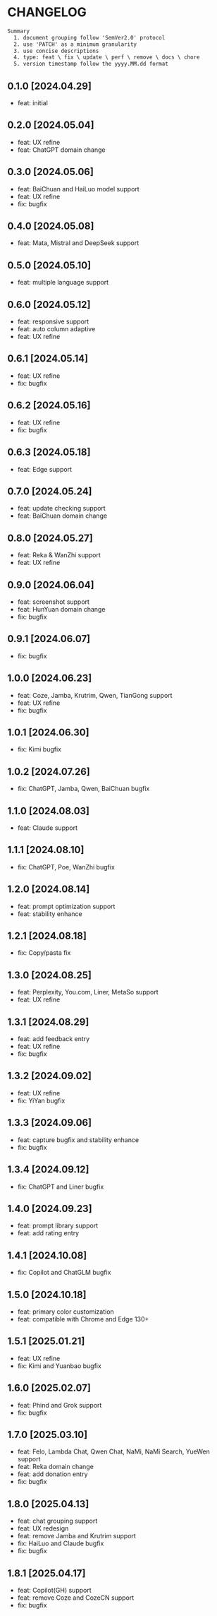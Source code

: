 # CHANGELOG

```txt
Summary
  1. document grouping follow 'SemVer2.0' protocol
  2. use 'PATCH' as a minimum granularity
  3. use concise descriptions
  4. type: feat \ fix \ update \ perf \ remove \ docs \ chore
  5. version timestamp follow the yyyy.MM.dd format
```

## 0.1.0 [2024.04.29]
- feat: initial

## 0.2.0 [2024.05.04]
- feat: UX refine
- feat: ChatGPT domain change

## 0.3.0 [2024.05.06]
- feat: BaiChuan and HaiLuo model support
- feat: UX refine
- fix: bugfix

## 0.4.0 [2024.05.08]
- feat: Mata, Mistral and DeepSeek support

## 0.5.0 [2024.05.10]
- feat: multiple language support

## 0.6.0 [2024.05.12]
- feat: responsive support
- feat: auto column adaptive
- feat: UX refine

## 0.6.1 [2024.05.14]
- feat: UX refine
- fix: bugfix

## 0.6.2 [2024.05.16]
- feat: UX refine
- fix: bugfix

## 0.6.3 [2024.05.18]
- feat: Edge support

## 0.7.0 [2024.05.24]
- feat: update checking support
- feat: BaiChuan domain change

## 0.8.0 [2024.05.27]
- feat: Reka & WanZhi support
- feat: UX refine

## 0.9.0 [2024.06.04]
- feat: screenshot support
- feat: HunYuan domain change
- fix: bugfix

## 0.9.1 [2024.06.07]
- fix: bugfix

## 1.0.0 [2024.06.23]
- feat: Coze, Jamba, Krutrim, Qwen, TianGong support
- feat: UX refine
- fix: bugfix

## 1.0.1 [2024.06.30]
- fix: Kimi bugfix

## 1.0.2 [2024.07.26]
- fix: ChatGPT, Jamba, Qwen, BaiChuan bugfix

## 1.1.0 [2024.08.03]
- feat: Claude support

## 1.1.1 [2024.08.10]
- fix: ChatGPT, Poe, WanZhi bugfix

## 1.2.0 [2024.08.14]
- feat: prompt optimization support
- feat: stability enhance

## 1.2.1 [2024.08.18]
- fix: Copy/pasta fix

## 1.3.0 [2024.08.25]
- feat: Perplexity, You.com, Liner, MetaSo support
- feat: UX refine

## 1.3.1 [2024.08.29]
- feat: add feedback entry
- feat: UX refine
- fix: bugfix

## 1.3.2 [2024.09.02]
- feat: UX refine
- fix: YiYan bugfix

## 1.3.3 [2024.09.06]
- feat: capture bugfix and stability enhance
- fix: bugfix

## 1.3.4 [2024.09.12]
- fix: ChatGPT and Liner bugfix

## 1.4.0 [2024.09.23]
- feat: prompt library support
- feat: add rating entry

## 1.4.1 [2024.10.08]
- fix: Copilot and ChatGLM bugfix

## 1.5.0 [2024.10.18]
- feat: primary color customization
- feat: compatible with Chrome and Edge 130+

## 1.5.1 [2025.01.21]
- feat: UX refine
- fix: Kimi and Yuanbao bugfix

## 1.6.0 [2025.02.07]
- feat: Phind and Grok support
- fix: bugfix

## 1.7.0 [2025.03.10]
- feat: Felo, Lambda Chat, Qwen Chat, NaMi, NaMi Search, YueWen support
- feat: Reka domain change
- feat: add donation entry
- fix: bugfix

## 1.8.0 [2025.04.13]
- feat: chat grouping support
- feat: UX redesign
- feat: remove Jamba and Krutrim support
- fix: HaiLuo and Claude bugfix
- fix: bugfix

## 1.8.1 [2025.04.17]
- feat: Copilot(GH) support
- feat: remove Coze and CozeCN support
- fix: bugfix